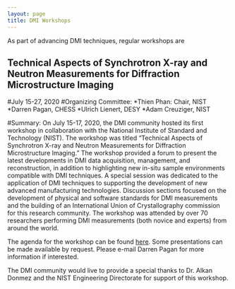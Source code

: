 ```yaml
---
layout: page
title: DMI Workshops
---
```


As part of advancing DMI techniques, regular workshops are 

## Technical Aspects of Synchrotron X-ray and Neutron Measurements for Diffraction Microstructure Imaging
#July 15-27, 2020
#Organizing Committee:
*Thien Phan: Chair, NIST 
*Darren Pagan, CHESS 
*Ulrich Lienert, DESY 
*Adam Creuziger, NIST 

#Summary:
On July 15-17, 2020, the DMI community hosted its first workshop in collaboration with the National Institute of Standard and Technology (NIST). The workshop was titled “Technical Aspects of Synchrotron X-ray and Neutron Measurements for Diffraction Microstructure Imaging.” The workshop provided a forum to present the latest developments in DMI data acquisition, management, and reconstruction, in addition to highlighting new in-situ sample environments compatible with DMI techniques. A special session was dedicated to the application of DMI techniques to supporting the development of new advanced manufacturing technologies. Discussion sections focused on the development of physical and software standards for DMI measurements and the building of an International Union of Crystallography commission for this research community. The workshop was attended by over 70 researchers performing DMI measurements (both novice and experts) from around the world.

The agenda for the workshop can be found [here](https://github.com/dmi-3D/dmi-3D.github.io/blob/master/public/NIST_WKSHP_Agenda.pdf). Some presentations can be made available by request. Please e-mail Darren Pagan for more information if interested.

The DMI community would live to provide a special thanks to Dr. Alkan Donmez and the NIST Engineering Directorate for support of this workshop.


